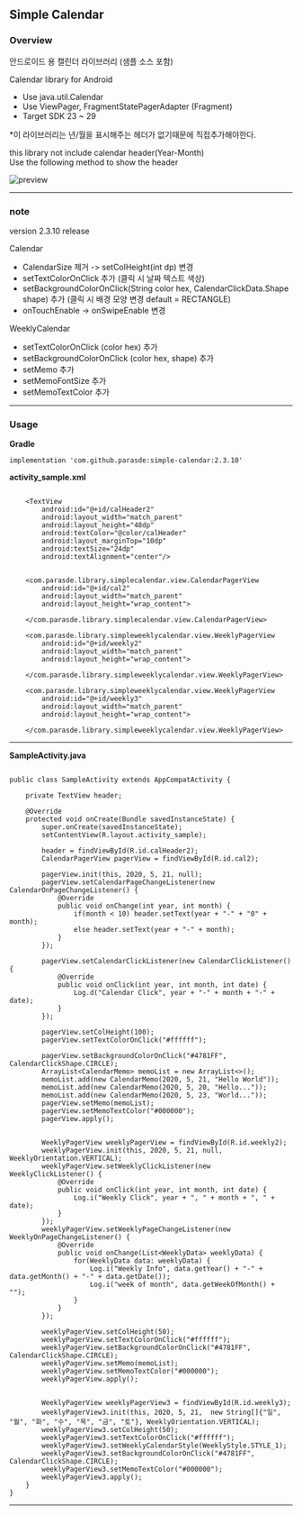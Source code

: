 ## Simple Calendar


### Overview

안드로이드 용 캘린더 라이브러리 (샘플 소스 포함)  

Calendar library for Android  

- Use java.util.Calendar
- Use ViewPager, FragmentStatePagerAdapter (Fragment)
- Target SDK 23 ~ 29
  
   
  
*이 라이브러리는 년/월을 표시해주는 헤더가 없기때문에 직접추가해야한다.

this library not include calendar header(Year-Month)  
Use the following method to show the header  

![preview](https://github.com/parasde/simple-calendar/blob/master/preview.png)

---

### note

version 2.3.10 release  

Calendar
 - CalendarSize 제거 -> setColHeight(int dp) 변경
 - setTextColorOnClick 추가 (클릭 시 날짜 텍스트 색상)
 - setBackgroundColorOnClick(String color hex, CalendarClickData.Shape shape) 추가 (클릭 시 배경 모양 변경 default = RECTANGLE)
 - onTouchEnable -> onSwipeEnable 변경
 

WeeklyCalendar
 - setTextColorOnClick (color hex) 추가
 - setBackgroundColorOnClick (color hex, shape) 추가
 - setMemo 추가
 - setMemoFontSize 추가
 - setMemoTextColor 추가


---

### Usage

__Gradle__
```
implementation 'com.github.parasde:simple-calendar:2.3.10'
```

__activity_sample.xml__

```

    <TextView
        android:id="@+id/calHeader2"
        android:layout_width="match_parent"
        android:layout_height="48dp"
        android:textColor="@color/calHeader"
        android:layout_marginTop="10dp"
        android:textSize="24dp"
        android:textAlignment="center"/>


    <com.parasde.library.simplecalendar.view.CalendarPagerView
        android:id="@+id/cal2"
        android:layout_width="match_parent"
        android:layout_height="wrap_content">

    </com.parasde.library.simplecalendar.view.CalendarPagerView>

    <com.parasde.library.simpleweeklycalendar.view.WeeklyPagerView
        android:id="@+id/weekly2"
        android:layout_width="match_parent"
        android:layout_height="wrap_content">

    </com.parasde.library.simpleweeklycalendar.view.WeeklyPagerView>

    <com.parasde.library.simpleweeklycalendar.view.WeeklyPagerView
        android:id="@+id/weekly3"
        android:layout_width="match_parent"
        android:layout_height="wrap_content">

    </com.parasde.library.simpleweeklycalendar.view.WeeklyPagerView>

```

---

__SampleActivity.java__

```

public class SampleActivity extends AppCompatActivity {

    private TextView header;

    @Override
    protected void onCreate(Bundle savedInstanceState) {
        super.onCreate(savedInstanceState);
        setContentView(R.layout.activity_sample);

        header = findViewById(R.id.calHeader2);
        CalendarPagerView pagerView = findViewById(R.id.cal2);

        pagerView.init(this, 2020, 5, 21, null);
        pagerView.setCalendarPageChangeListener(new CalendarOnPageChangeListener() {
            @Override
            public void onChange(int year, int month) {
                if(month < 10) header.setText(year + "-" + "0" + month);
                else header.setText(year + "-" + month);
            }
        });

        pagerView.setCalendarClickListener(new CalendarClickListener() {
            @Override
            public void onClick(int year, int month, int date) {
                Log.d("Calendar Click", year + "-" + month + "-" + date);
            }
        });

        pagerView.setColHeight(100);
        pagerView.setTextColorOnClick("#ffffff");

        pagerView.setBackgroundColorOnClick("#4781FF", CalendarClickShape.CIRCLE);
        ArrayList<CalendarMemo> memoList = new ArrayList<>();
        memoList.add(new CalendarMemo(2020, 5, 21, "Hello World"));
        memoList.add(new CalendarMemo(2020, 5, 20, "Hello..."));
        memoList.add(new CalendarMemo(2020, 5, 23, "World..."));
        pagerView.setMemo(memoList);
        pagerView.setMemoTextColor("#000000");
        pagerView.apply();


        WeeklyPagerView weeklyPagerView = findViewById(R.id.weekly2);
        weeklyPagerView.init(this, 2020, 5, 21, null, WeeklyOrientation.VERTICAL);
        weeklyPagerView.setWeeklyClickListener(new WeeklyClickListener() {
            @Override
            public void onClick(int year, int month, int date) {
                Log.i("Weekly Click", year + ", " + month + ", " + date);
            }
        });
        weeklyPagerView.setWeeklyPageChangeListener(new WeeklyOnPageChangeListener() {
            @Override
            public void onChange(List<WeeklyData> weeklyData) {
                for(WeeklyData data: weeklyData) {
                    Log.i("Weekly Info", data.getYear() + "-" + data.getMonth() + "-" + data.getDate());
                    Log.i("week of month", data.getWeekOfMonth() + "");
                }
            }
        });

        weeklyPagerView.setColHeight(50);
        weeklyPagerView.setTextColorOnClick("#ffffff");
        weeklyPagerView.setBackgroundColorOnClick("#4781FF", CalendarClickShape.CIRCLE);
        weeklyPagerView.setMemo(memoList);
        weeklyPagerView.setMemoTextColor("#000000");
        weeklyPagerView.apply();


        WeeklyPagerView weeklyPagerView3 = findViewById(R.id.weekly3);
        weeklyPagerView3.init(this, 2020, 5, 21,  new String[]{"일", "월", "화", "수", "목", "금", "토"}, WeeklyOrientation.VERTICAL);
        weeklyPagerView3.setColHeight(50);
        weeklyPagerView3.setTextColorOnClick("#ffffff");
        weeklyPagerView3.setWeeklyCalendarStyle(WeeklyStyle.STYLE_1);
        weeklyPagerView3.setBackgroundColorOnClick("#4781FF", CalendarClickShape.CIRCLE);
        weeklyPagerView3.setMemoTextColor("#000000");
        weeklyPagerView3.apply();
    }
}

```
---
